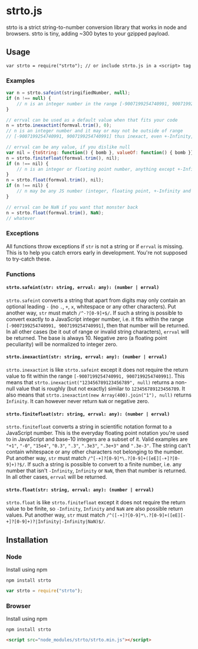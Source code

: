# strto.js
strto is a strict string-to-number conversion library that works in node and browsers.
strto is tiny, adding ~300 bytes to your gzipped payload.



## Usage
`var strto = require("strto"); // or include strto.js in a <script> tag`

### Examples
```javascript
var n = strto.safeint(stringifiedNumber, null);
if (n !== null) {
    // n is an integer number in the range [-9007199254740991, 9007199254740991]
}

// errval can be used as a default value when that fits your code
n = strto.inexactint(formval.trim(), 0);
// n is an integer number and it may or may not be outside of range
// [-9007199254740991, 9007199254740991] thus inexact, even +-Infinity, but never NaN.

// errval can be any value, if you dislike null
var nil = {toString: function() { bomb }, valueOf: function() { bomb }};
n = strto.finitefloat(formval.trim(), nil);
if (n !== nil) {
    // n is an integer or floating point number, anything except +-Infinity or NaN
}
n = strto.float(formval.trim(), nil);
if (n !== nil) {
    // n may be any JS number (integer, floating point, +-Infinity and NaN)
}

// errval can be NaN if you want that monster back
n = strto.float(formval.trim(), NaN);
// whatever
```

### Exceptions
All functions throw exceptions if `str` is not a string or if `errval` is missing. This is to help
you catch errors early in development. You're not supposed to try-catch these.

### Functions

#### `strto.safeint(str: string, errval: any): (number | errval)`

`strto.safeint` converts a string that apart from digits may only contain an optional leading `-`
(no `.`, `+`, `x`, whitespace or any other characters). Put another way, `str` must
match `/^-?[0-9]+$/`. If such a string is possible to convert exactly to a JavaScript integer
number, i.e. it fits within the range `[-9007199254740991, 9007199254740991]`, then that number
will be returned. In all other cases (be it out of range or invalid string characters), `errval`
will be returned. The base is always 10. Negative zero (a floating point peculiarity) will be
normalized to integer zero.

#### `strto.inexactint(str: string, errval: any): (number | errval)`

`strto.inexactint` is like `strto.safeint` except it does not require the return value to fit within
the range `[-9007199254740991, 9007199254740991]`. This means that
`strto.inexactint("123456789123456789", null)` returns a non-null value that is roughly (but not
exactly) similar to `123456789123456789`. It also means that
`strto.inexactint(new Array(400).join("1"), null)` returns `Infinity`. It can however never
return `NaN` or negative zero.

#### `strto.finitefloat(str: string, errval: any): (number | errval)`
`strto.finitefloat` converts a string in scientific notation format to a JavaScript
number. This is the everyday floating point notation you're used to in JavaScript and base-10
integers are a subset of it. Valid examples are `"+1"`, `"-0"`, `"15e4"`, `"0.3"`, `".3"`,
`".3e3"`, `".3e+3"` and `".3e-3"`. The string can't contain whitespace or any other characters
not belonging to the number. Put another way, `str` must match
`/^[-+]?[0-9]*\.?[0-9]+([eE][-+]?[0-9]+)?$/`. If such a string is possible to convert to a
finite number, i.e. any number that isn't `-Infinity`, `Infinity` or `NaN`, then that number is
returned. In all other cases, `errval` will be returned.

#### `strto.float(str: string, errval: any): (number | errval)`
`strto.float` is like `strto.finitefloat` except it does not require the return value to be finite,
so `-Infinity`, `Infinity` and `NaN` are also possible return values.
Put another way, `str` must match `/^([-+]?[0-9]*\.?[0-9]+([eE][-+]?[0-9]+)?|Infinity|-Infinity|NaN)$/`.



## Installation

### Node
Install using npm

    npm install strto

```javascript
var strto = require("strto");
```

### Browser
Install using npm

    npm install strto

```html
<script src="node_modules/strto/strto.min.js"></script>
```
